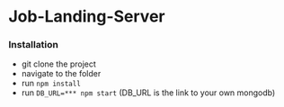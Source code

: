 # Job-Landing-Server

### Installation

- git clone the project
- navigate to the folder
- run `npm install`
- run `DB_URL=*** npm start` (DB_URL is the link to your own mongodb)

